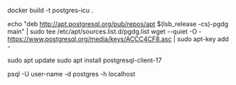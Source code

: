 docker build -t postgres-icu .

echo "deb http://apt.postgresql.org/pub/repos/apt $(lsb_release -cs)-pgdg main" | sudo tee /etc/apt/sources.list.d/pgdg.list
wget --quiet -O - https://www.postgresql.org/media/keys/ACCC4CF8.asc | sudo apt-key add -


sudo apt update
sudo apt install postgresql-client-17

psql -U user-name -d postgres -h localhost



